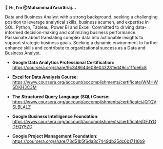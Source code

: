 👋 **Hi, I’m @MuhammadYasirSiraj...**

Data and Business Analyst with a strong background, seeking a challenging position to leverage analytical skills, business acumen, and expertise in SQL, Python, Tableau, Power BI and Excel. Committed to driving data-informed decision-making and optimizing business performance. Passionate about translating complex data into actionable insights to support strategic business goals. Seeking a dynamic environment to further enhance skills and contribute to organizational success as a Data and Business Analyst.

- **Google Data Analytics Professional Certification:** https://coursera.org/share/9c348644e08e043281ed49cc11fde6c8

- **Excel for Data Analysis Course:** https://www.coursera.org/account/accomplishments/certificate/WMHWSDKH3C3M

- **The Structured Query Language (SQL) Course:** https://www.coursera.org/account/accomplishments/certificate/JQTQVSLBLALZ

- **Google Business Intelligence Foundation:** https://www.coursera.org/account/accomplishments/certificate/DFJYGDEQY5ZD

- **Google Project Management Foundation:** https://coursera.org/share/73d51b5f6da3c7449db25dc6b17110b9

